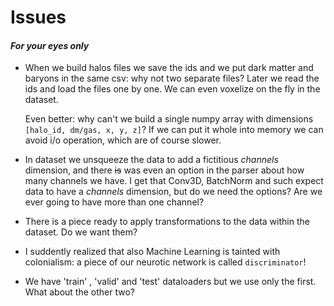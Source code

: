Issues
======

#### _For your eyes only_ ####

 - When we build halos files we save the ids and we put dark matter and baryons in the same csv: why not two separate files? Later we read the ids and load the files one by one. We can even voxelize on the fly in the dataset.

   Even better: why can't we build a single numpy array with dimensions `[halo_id, dm/gas, x, y, z]`? If we can put it whole into memory we can avoid i/o operation, which are of course slower.
 - In dataset we unsqueeze the data to add a fictitious _channels_ dimension, and there ~~is~~ was even an option in the parser about how many channels we have. I get that Conv3D, BatchNorm and such expect data to have a _channels_ dimension, but do we need the options? Are we ever going to have more than one channel?
 - There is a piece ready to apply transformations to the data within the dataset. Do we want them?
 - I suddently realized that also Machine Learning is tainted with colonialism: a piece of our neurotic network is called `discriminator`!
 - We have 'train' , 'valid' and 'test' dataloaders but we use only the first. What about the other two?